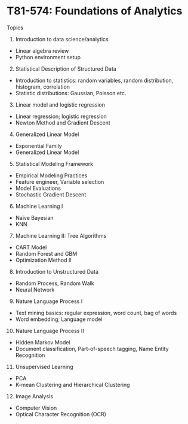 # T81-574: Foundations of Analytics

Topics
1.	Introduction to data science/analytics
*	Linear algebra review
*	Python environment setup

2.	Statistical Description of Structured Data
*	Introduction to statistics: random variables, random distribution, histogram, correlation
*	Statistic distributions: Gaussian, Poisson etc.

3. Linear model and logistic regression
*	Linear regression; logistic regression
*	Newton Method and Gradient Descent

4. Generalized Linear Model
*	Exponential Family 
*	 Generalized Linear Model

5. Statistical Modeling Framework
*	Empirical Modeling Practices 
*	Feature engineer, Variable selection
*	Model Evaluations
*	Stochastic Gradient Descent

6. Machine Learning I
*	Naïve Bayesian
*	KNN

7. Machine Learning II: Tree Algorithms
*	CART Model
*	Random Forest and GBM
*	Optimization Method II

8. Introduction to Unstructured Data
*	Random Process, Random Walk 
*	Neural Network

9. Nature Language Process I
*	 Text mining basics: regular expression, word count, bag of words
*	 Word embedding; Language model

10. Nature Language Process II
*	Hidden Markov Model
*	Document classification, Part-of-speech tagging, Name Entity Recognition

11. Unsupervised Learning
*	PCA
*	K-mean Clustering and Hierarchical Clustering

12. Image Analysis
*	Computer Vision
*	Optical Character Recognition (OCR)

